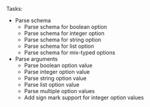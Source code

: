 Tasks:
* Parse schema
  * Parse schema for boolean option
  * Parse schema for integer option
  * Parse schema for string option
  * Parse schema for list option
  * Parse schema for mix-typed options 
* Parse arguments 
  * Parse boolean option value
  * Parse integer option value
  * Parse string option value
  * Parse list option value
  * Parse multiple option values
  * Add sign mark support for integer option values
  
